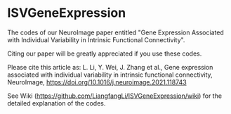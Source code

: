 # ISVGeneExpression

The codes of our NeuroImage paper entitled "Gene Expression Associated with Individual Variability in Intrinsic Functional Connectivity".

Citing our paper will be greatly appreciated if you use these codes.

Please cite this article as: L. Li, Y. Wei, J. Zhang et al., Gene expression associated with individual variability in intrinsic functional connectivity, NeuroImage, https://doi.org/10.1016/j.neuroimage.2021.118743

See Wiki (https://github.com/LiangfangLi/ISVGeneExpression/wiki) for the detailed explanation of the codes.
